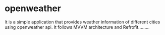 # openweather
It is a simple application that provides weather information of different cities using openweather api.
It follows MVVM architecture and Refrofit.........
